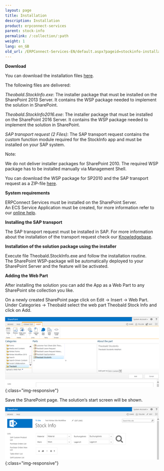 ```yaml
---
layout: page
title: Installation
description: Installation
product: erpconnect-services
parent: stock-info
permalink: /:collection/:path
weight: 1
lang: en_GB
old_url: /ERPConnect-Services-EN/default.aspx?pageid=stockinfo-installation
---
```


**Download**

You can download the installation files [here](). 

The following files are delivered: 

*Theobald.StockInfo.exe*: The installer package that must be installed on the SharePoint 2013 Server. It contains the WSP package needed to implement the solution in SharePoint.

*Theobald.StockInfo2016.exe*: The installer package that must be installed on the SharePoint 2016 Server. It contains the WSP package needed to implement the solution in SharePoint.
  
*SAP transport  request (2 Files)*: The SAP transport request contains the custom function module required for the StockInfo app and must be installed on your SAP system.

Note:

We do not deliver installer packages for SharePoint 2010. The required WSP package has to be installed manually via Management Shell. 

You can download the WSP package for SP2010 and the SAP transport request as a ZIP-file [here]().

**System requirements** 

ERPConnect Services must be installed on the SharePoint Server.<br>
An ECS Service Application must be created, for more information refer to our [online help]().

**Installing the SAP transport** 

The SAP transport request must be installed in SAP. For more information about the installation of the transport request check our [Knowledgebase]().

**Installation of the solution package using the installer** 

Execute file Theobald.StockInfo.exe and follow the installation routine. <br>
The SharePoint WSP-package will be automatically deployed to your SharePoint Server and the feature will be activated. 


**Adding the Web Part** 

After installing the solution you can add the App as a Web Part to any SharePoint site collection you like.

On a newly created SharePoint page click on Edit -> Insert -> Web Part. Under Categories -> Theobald select the web part Theobald Stock Info and click on Add.

![ECS-BIA-StockInfo7](/img/content/ECS-BIA-StockInfo7.png){:class="img-responsive"}

Save the SharePoint page. The solution‘s start screen will be shown. 

![ECS-BIA-StockInfo8](/img/content/ECS-BIA-StockInfo8.png){:class="img-responsive"}

